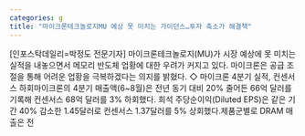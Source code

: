 ```yaml
---
categories: g
title: "마이크론테크놀로지MU 예상 못 미치는 가이던스…투자 축소가 해결책"
---
```

[인포스탁데일리=박정도 전문기자] 마이크론테크놀로지(MU)가 시장 예상에 못 미치는 실적을 내놓으면서 메모리 반도체 업황에 대한 우려가 커지고 있다. 마이크론은 공급 조절을 통해 어려운 업황을 극복하겠다는 의지를 밝혔다. ◇ 마이크론 4분기 실적, 컨센서스 하회마이크론의 4분기 매출액(6~8월)은 전년 동기 대비 20% 줄어든 66억 달러를 기록해 컨센서스 68억 달러를 3% 하회했다. 희석 주당순이익(Diluted EPS)은 같은 기간 40% 감소한 1.45달러로 컨센서스 1.37달러를 5% 상회했다.제품군별로 DRAM 매출은 전